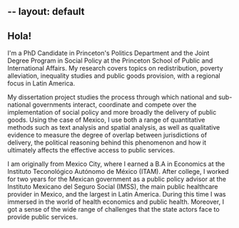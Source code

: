 --
layout: default
--

## Hola!


I'm a PhD Candidate in Princeton's Politics Department and the Joint Degree Program in Social Policy at the Princeton School of Public and International Affairs.
My research covers topics on redistribution, poverty alleviation, inequality studies and public goods provision, with a regional focus in Latin America.

My dissertation project studies the process through which national and sub-national governments interact, coordinate and compete over the implementation of social policy and  more broadly the delivery of public goods. Using the case of Mexico, I use both a range of quantitative methods such as text analysis and spatial analysis, as well as qualitative evidence to measure the degree of overlap between jurisdictions of delivery, the political reasoning behind this phenomenon and how it ultimately affects the effective access to public services.

I am originally from Mexico City, where I earned a B.A in Economics at the Instituto Teconológico Autónomo de México (ITAM). After college, I worked for two years for the Mexican government as a public policy advisor at the Instituto Mexicano del Seguro Social (IMSS), the main public healthcare provider in Mexico, and the largest in Latin America. During this time I was immersed in the world of health economics and public health. Moreover, I got a sense of the wide range of challenges that the state actors face to provide public services.
